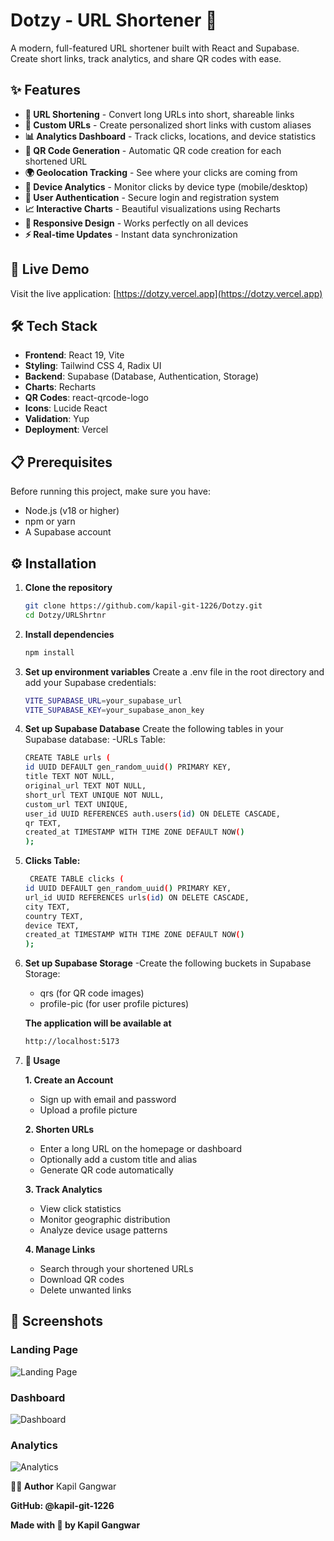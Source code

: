 # Dotzy - URL Shortener 🔗

A modern, full-featured URL shortener built with React and Supabase. Create short links, track analytics, and share QR codes with ease.

## ✨ Features

- **🔗 URL Shortening** - Convert long URLs into short, shareable links
- **🎨 Custom URLs** - Create personalized short links with custom aliases
- **📊 Analytics Dashboard** - Track clicks, locations, and device statistics
- **📱 QR Code Generation** - Automatic QR code creation for each shortened URL
- **🌍 Geolocation Tracking** - See where your clicks are coming from
- **📱 Device Analytics** - Monitor clicks by device type (mobile/desktop)
- **🔐 User Authentication** - Secure login and registration system
- **📈 Interactive Charts** - Beautiful visualizations using Recharts
- **📱 Responsive Design** - Works perfectly on all devices
- **⚡ Real-time Updates** - Instant data synchronization

## 🚀 Live Demo

Visit the live application: [https://dotzy.vercel.app](https://dotzy.vercel.app)

## 🛠️ Tech Stack

- **Frontend**: React 19, Vite
- **Styling**: Tailwind CSS 4, Radix UI
- **Backend**: Supabase (Database, Authentication, Storage)
- **Charts**: Recharts
- **QR Codes**: react-qrcode-logo
- **Icons**: Lucide React
- **Validation**: Yup
- **Deployment**: Vercel

## 📋 Prerequisites

Before running this project, make sure you have:

- Node.js (v18 or higher)
- npm or yarn
- A Supabase account

## ⚙️ Installation

1. **Clone the repository**
   ```bash
   git clone https://github.com/kapil-git-1226/Dotzy.git
   cd Dotzy/URLShrtnr

2. **Install dependencies**
   ```bash
   npm install

3. **Set up environment variables**
   Create a .env file in the root directory and add your Supabase credentials:
   ```bash
   VITE_SUPABASE_URL=your_supabase_url
   VITE_SUPABASE_KEY=your_supabase_anon_key

4. **Set up Supabase Database**
   Create the following tables in your Supabase database:
   -URLs Table:
   ```bash
   CREATE TABLE urls (
   id UUID DEFAULT gen_random_uuid() PRIMARY KEY,
   title TEXT NOT NULL,
   original_url TEXT NOT NULL,
   short_url TEXT UNIQUE NOT NULL,
   custom_url TEXT UNIQUE,
   user_id UUID REFERENCES auth.users(id) ON DELETE CASCADE,
   qr TEXT,
   created_at TIMESTAMP WITH TIME ZONE DEFAULT NOW()
   );
   
  5. **Clicks Table:**
     ```bash
      CREATE TABLE clicks (
     id UUID DEFAULT gen_random_uuid() PRIMARY KEY,
     url_id UUID REFERENCES urls(id) ON DELETE CASCADE,
     city TEXT,
     country TEXT,
     device TEXT,
     created_at TIMESTAMP WITH TIME ZONE DEFAULT NOW()
     );

  6. **Set up Supabase Storage**
     -Create the following buckets in Supabase Storage:
      - qrs (for QR code images)
      - profile-pic (for user profile pictures)
    
      **The application will be available at**
      ```bash
      http://localhost:5173

  8. **🎯 Usage**
     
      **1. Create an Account**
      - Sign up with email and password
      - Upload a profile picture
    
     **2. Shorten URLs**
      - Enter a long URL on the homepage or dashboard
      - Optionally add a custom title and alias
      - Generate QR code automatically
        
     **3. Track Analytics**
      - View click statistics
      - Monitor geographic distribution
      - Analyze device usage patterns
        
     **4. Manage Links**
      - Search through your shortened URLs
      - Download QR codes
      - Delete unwanted links


## 📸 Screenshots

### Landing Page
![Landing Page](public/landing.png)

### Dashboard
![Dashboard](public/dashboard.png)

### Analytics
![Analytics](public/URLStats.png)


**👨‍💻 Author**
Kapil Gangwar

**GitHub: @kapil-git-1226**

**Made with 💖 by Kapil Gangwar**

